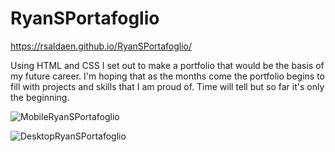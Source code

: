 # RyanSPortafoglio

https://rsaldaen.github.io/RyanSPortafoglio/

  Using HTML and CSS I set out to make a portfolio that would be the basis of my future career.
  I'm hoping that as the months come the portfolio begins to fill with projects and skills that I am proud of. Time will tell but so far it's only the beginning.
    
    
![MobileRyanSPortafoglio](https://user-images.githubusercontent.com/101837927/160785072-e21bd808-2fa4-4bc9-bd16-845378fbfcf9.png)


![DesktopRyanSPortafoglio](https://user-images.githubusercontent.com/101837927/160784841-98b54ca4-ebef-4762-b090-d29904e0856b.png)
